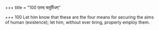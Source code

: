 +++
title = "100 एतच् चतुर्विधम्"

+++
100	Let him know that these are the four means for securing the aims of human (existence); let him, without ever tiring, properly employ them.
